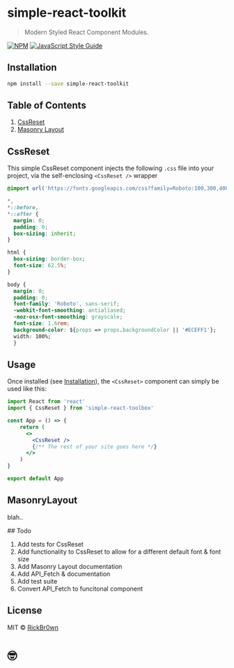 # simple-react-toolkit

> Modern Styled React Component Modules.

[![NPM](https://img.shields.io/npm/v/simple-react-toolkit.svg?style=flat)](https://www.npmjs.com/package/simple-react-toolkit) [![JavaScript Style Guide](https://img.shields.io/badge/code_style-standard-brightgreen.svg)](https://standardjs.com)

## Installation

```bash
npm install --save simple-react-toolkit
```

## Table of Contents

1. [CssReset](#CssReset)
2. [Masonry Layout](#masonrylayout)

## CssReset

This simple CssReset component injects the following `.css` file into your project, via the self-enclosing `<CssReset />` wrapper

```css
@import url('https://fonts.googleapis.com/css?family=Roboto:100,300,400,500,700');

*,
*::before,
*::after {
  margin: 0;
  padding: 0;
  box-sizing: inherit;
}

html {
  box-sizing: border-box;
  font-size: 62.5%;
}

body {
  margin: 0;
  padding: 0;
  font-family: 'Roboto', sans-serif;
  -webkit-font-smoothing: antialiased;
  -moz-osx-font-smoothing: grayscale;
  font-size: 1.6rem;
  background-color: ${props => props.backgroundColor || '#ECEFF1'};
  width: 100%;
  }
```

## Usage

Once installed (see [Installation](#installation)), the `<CssReset>` component can simply be used like this:

```jsx
import React from 'react'
import { CssReset } from 'simple-react-toolbox'

const App = () => {
    return (
      <>
        <CssReset />
        {/** The rest of your site goes here */}
      </>
    )
}

export default App
```

## MasonryLayout

blah..

## Todo

1. Add tests for CssReset
2. Add functionality to CssReset to allow for a different default font & font size
3. Add Masonry Layout documentation
4. Add API_Fetch & documentation
5. Add test suite
6. Convert API_Fetch to funcitonal component

## License

MIT © [RickBr0wn](https://github.com/RickBr0wn)

# 🤓
